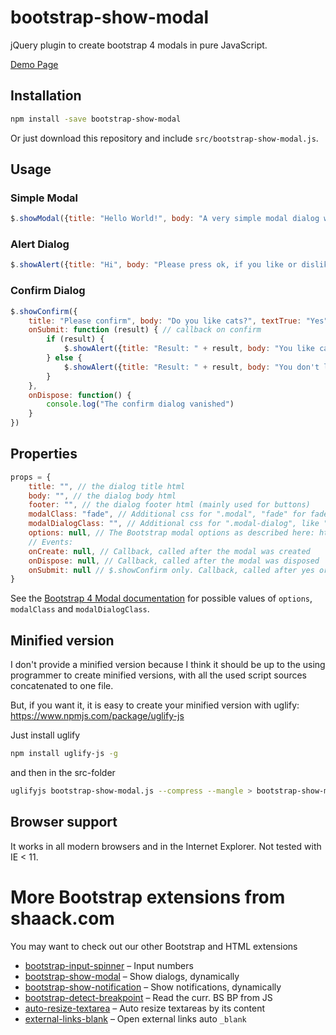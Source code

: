 # bootstrap-show-modal

jQuery plugin to create bootstrap 4 modals in pure JavaScript.

[Demo Page](https://shaack.com/projekte/bootstrap-show-modal)


## Installation

```bash
npm install -save bootstrap-show-modal
```

Or just download this repository and include `src/bootstrap-show-modal.js`.

## Usage

### Simple Modal
```javascript
$.showModal({title: "Hello World!", body: "A very simple modal dialog without buttons."})
```

### Alert Dialog
```javascript
$.showAlert({title: "Hi", body: "Please press ok, if you like or dislike cookies."})
```

### Confirm Dialog
```javascript
$.showConfirm({
    title: "Please confirm", body: "Do you like cats?", textTrue: "Yes", textFalse: "No",
    onSubmit: function (result) { // callback on confirm
        if (result) {
            $.showAlert({title: "Result: " + result, body: "You like cats."})
        } else {
            $.showAlert({title: "Result: " + result, body: "You don't like cats."})
        }
    },
    onDispose: function() {
        console.log("The confirm dialog vanished")
    }
})
```

## Properties

```javascript
props = {
    title: "", // the dialog title html
    body: "", // the dialog body html
    footer: "", // the dialog footer html (mainly used for buttons)
    modalClass: "fade", // Additional css for ".modal", "fade" for fade effect
    modalDialogClass: "", // Additional css for ".modal-dialog", like "modal-lg" or "modal-sm" for sizing
    options: null, // The Bootstrap modal options as described here: https://getbootstrap.com/docs/4.0/components/modal/#options
    // Events:
    onCreate: null, // Callback, called after the modal was created
    onDispose: null, // Callback, called after the modal was disposed
    onSubmit: null // $.showConfirm only. Callback, called after yes or no was pressed
}
```

See the [Bootstrap 4 Modal documentation](https://getbootstrap.com/docs/4.0/components/modal/) for possible
values of `options`, `modalClass` and `modalDialogClass`.

## Minified version

I don't provide a minified version because I think it should be up to the using programmer 
to create minified versions, with all the used script sources concatenated to one file.

But, if you want it, it is easy to create your minified version with uglify: https://www.npmjs.com/package/uglify-js

Just install uglify
```bash
npm install uglify-js -g
```
and then in the src-folder
```bash
uglifyjs bootstrap-show-modal.js --compress --mangle > bootstrap-show-modal.min.js
```

## Browser support

It works in all modern browsers and in the Internet Explorer. Not tested with IE < 11.
 
# More Bootstrap extensions from shaack.com

You may want to check out our other Bootstrap and HTML extensions

- [bootstrap-input-spinner](https://shaack.com/en/open-source-components) – Input numbers
- [bootstrap-show-modal](https://shaack.com/en/open-source-components) – Show dialogs, dynamically
- [bootstrap-show-notification](https://shaack.com/en/open-source-components) – Show notifications, dynamically
- [bootstrap-detect-breakpoint](https://shaack.com/en/open-source-components) – Read the curr. BS BP from JS
- [auto-resize-textarea](https://shaack.com/en/open-source-components) – Auto resize textareas by its content
- [external-links-blank](https://shaack.com/en/open-source-components) – Open external links auto `_blank`


